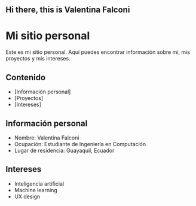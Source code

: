 ## Hi there, this is Valentina Falconi
# Mi sitio personal
Este es mi sitio personal. Aquí puedes encontrar información sobre mí, mis proyectos y mis intereses.
## Contenido
* [Información personal]
* [Proyectos]
* [Intereses]
## Información personal
* Nombre: Valentina Falconi
* Ocupación: Estudiante de Ingeniería en Computación
* Lugar de residencia: Guayaquil, Ecuador
  
## Intereses
* Inteligencia artificial
* Machine learning
* UX design

